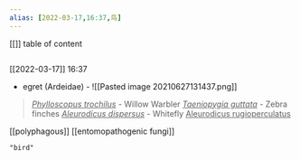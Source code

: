 ```yaml
---
alias: [2022-03-17,16:37,鸟]
---
```

[[]]
table of content
```toc
```

[[2022-03-17]] 16:37


- egret (Ardeidae) - ![[Pasted image 20210627131437.png]]
> <u>*Phylloscopus trochilus*</u> - Willow Warbler
> <u>*Taeniopygia guttata*</u> - Zebra finches
> <u>*Aleurodicus dispersus*</u> - Whitefly
> <u>Aleurodicus rugioperculatus</u>

[[polyphagous]]
[[entomopathogenic fungi]]
```query 2022-03-17 16:37
"bird"
```